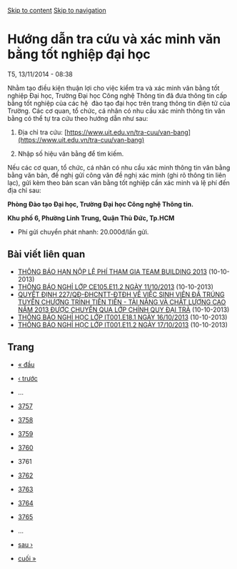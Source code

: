 [Skip to content](https://daa.uit.edu.vn/thongbao/huong-dan-tra-cuu-va-xac-minh-van-bang-tot-nghiep-dai-hoc?page=3760#main)
 [Skip to navigation](https://daa.uit.edu.vn/thongbao/huong-dan-tra-cuu-va-xac-minh-van-bang-tot-nghiep-dai-hoc?page=3760#main-nav)

Hướng dẫn tra cứu và xác minh văn bằng tốt nghiệp đại học
=========================================================

T5, 13/11/2014 - 08:38

Nhằm tạo điều kiện thuận lợi cho việc kiểm tra và xác minh văn bằng tốt nghiệp Đại học, Trường Đại học Công nghệ Thông tin đã đưa thông tin cấp bằng tốt nghiệp của các hệ  đào tạo đại học trên trang thông tin điện tử của Trường. Các cơ quan, tổ chức, cá nhân có nhu cầu xác minh thông tin văn bằng có thể tự tra cứu theo hướng dẫn như sau:

1.  Địa chỉ tra cứu: [https://www.uit.edu.vn/tra-cuu/van-bang](https://www.uit.edu.vn/tra-cuu/van-bang)
    
2.  Nhập số hiệu văn bằng để tìm kiếm.

Nếu các cơ quan, tổ chức, cá nhân có nhu cầu xác minh thông tin văn bằng bằng văn bản, đề nghị gửi công văn đề nghị xác minh (ghi rõ thông tin liên lạc), gửi kèm theo bản scan văn bằng tốt nghiệp cần xác minh và lệ phí đến địa chỉ sau:  

**Phòng Đào tạo Đại học, Trường Đại học Công nghệ Thông tin.**

**Khu phố 6, Phường Linh Trung, Quận Thủ Đức, Tp.HCM**

*   Phí gửi chuyển phát nhanh: 20.000đ/lần gửi.

Bài viết liên quan
------------------

*   [THÔNG BÁO HẠN NỘP LỆ PHÍ THAM GIA TEAM BUILDING 2013](https://daa.uit.edu.vn/thongbao/thong-bao-han-nop-le-phi-tham-gia-team-building-2013)
     (10-10-2013)
*   [THÔNG BÁO NGHỈ LỚP CE105.E11.2 NGÀY 11/10/2013](https://daa.uit.edu.vn/thongbao/thong-bao-nghi-lop-ce105e112-ngay-11102013)
     (10-10-2013)
*   [QUYẾT ĐỊNH 227/QĐ-ĐHCNTT-ĐTĐH VỀ VIỆC SINH VIÊN ĐÃ TRÚNG TUYỂN CHƯƠNG TRÌNH TIÊN TIẾN - TÀI NĂNG VÀ CHẤT LƯỢNG CAO NĂM 2013 ĐƯỢC CHUYỂN QUA LỚP CHÍNH QUY ĐẠI TRÀ](https://daa.uit.edu.vn/thongbao/quyet-dinh-227qd-dhcntt-dtdh-ve-viec-sinh-vien-da-trung-tuyen-chuong-trinh-tien-tien-tai)
     (10-10-2013)
*   [THÔNG BÁO NGHỈ HỌC LỚP IT001.E18.1 NGÀY 16/10/2013](https://daa.uit.edu.vn/thongbao/thong-bao-nghi-hoc-lop-it001e181-ngay-16102013)
     (10-10-2013)
*   [THÔNG BÁO NGHỈ HỌC LỚP IT001.E11.2 NGÀY 17/10/2013](https://daa.uit.edu.vn/thongbao/thong-bao-nghi-hoc-lop-it001e112-ngay-17102013)
     (10-10-2013)

Trang
-----

*   [« đầu](https://daa.uit.edu.vn/thongbao/huong-dan-tra-cuu-va-xac-minh-van-bang-tot-nghiep-dai-hoc "Đến trang đầu tiên")
    
*   [‹ trước](https://daa.uit.edu.vn/thongbao/huong-dan-tra-cuu-va-xac-minh-van-bang-tot-nghiep-dai-hoc?page=3759 "Đến trang kế trước")
    
*   …
*   [3757](https://daa.uit.edu.vn/thongbao/huong-dan-tra-cuu-va-xac-minh-van-bang-tot-nghiep-dai-hoc?page=3756 "Đến trang 3757")
    
*   [3758](https://daa.uit.edu.vn/thongbao/huong-dan-tra-cuu-va-xac-minh-van-bang-tot-nghiep-dai-hoc?page=3757 "Đến trang 3758")
    
*   [3759](https://daa.uit.edu.vn/thongbao/huong-dan-tra-cuu-va-xac-minh-van-bang-tot-nghiep-dai-hoc?page=3758 "Đến trang 3759")
    
*   [3760](https://daa.uit.edu.vn/thongbao/huong-dan-tra-cuu-va-xac-minh-van-bang-tot-nghiep-dai-hoc?page=3759 "Đến trang 3760")
    
*   3761
*   [3762](https://daa.uit.edu.vn/thongbao/huong-dan-tra-cuu-va-xac-minh-van-bang-tot-nghiep-dai-hoc?page=3761 "Đến trang 3762")
    
*   [3763](https://daa.uit.edu.vn/thongbao/huong-dan-tra-cuu-va-xac-minh-van-bang-tot-nghiep-dai-hoc?page=3762 "Đến trang 3763")
    
*   [3764](https://daa.uit.edu.vn/thongbao/huong-dan-tra-cuu-va-xac-minh-van-bang-tot-nghiep-dai-hoc?page=3763 "Đến trang 3764")
    
*   [3765](https://daa.uit.edu.vn/thongbao/huong-dan-tra-cuu-va-xac-minh-van-bang-tot-nghiep-dai-hoc?page=3764 "Đến trang 3765")
    
*   …
*   [sau ›](https://daa.uit.edu.vn/thongbao/huong-dan-tra-cuu-va-xac-minh-van-bang-tot-nghiep-dai-hoc?page=3761 "Đến trang kế sau")
    
*   [cuối »](https://daa.uit.edu.vn/thongbao/huong-dan-tra-cuu-va-xac-minh-van-bang-tot-nghiep-dai-hoc?page=3863 "Đến trang cuối cùng")